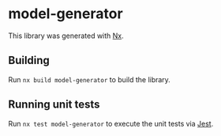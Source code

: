 # model-generator

This library was generated with [Nx](https://nx.dev).

## Building

Run `nx build model-generator` to build the library.

## Running unit tests

Run `nx test model-generator` to execute the unit tests via [Jest](https://jestjs.io).
